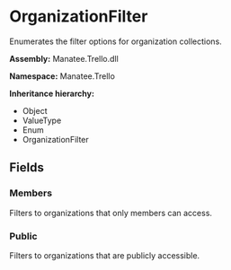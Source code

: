 # OrganizationFilter

Enumerates the filter options for organization collections.

**Assembly:** Manatee.Trello.dll

**Namespace:** Manatee.Trello

**Inheritance hierarchy:**

- Object
- ValueType
- Enum
- OrganizationFilter

## Fields

### Members

Filters to organizations that only members can access.

### Public

Filters to organizations that are publicly accessible.

